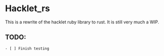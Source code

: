 # Hacklet_rs
This is a rewrite of the hacklet ruby library to rust. It is still very much a WIP.

## TODO:
    - [ ] Finish testing
